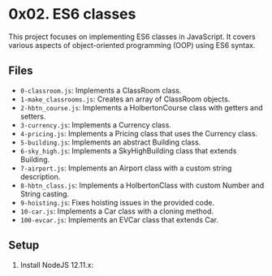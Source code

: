 # 0x02. ES6 classes

This project focuses on implementing ES6 classes in JavaScript. It covers various aspects of object-oriented programming (OOP) using ES6 syntax.

## Files

- `0-classroom.js`: Implements a ClassRoom class.
- `1-make_classrooms.js`: Creates an array of ClassRoom objects.
- `2-hbtn_course.js`: Implements a HolbertonCourse class with getters and setters.
- `3-currency.js`: Implements a Currency class.
- `4-pricing.js`: Implements a Pricing class that uses the Currency class.
- `5-building.js`: Implements an abstract Building class.
- `6-sky_high.js`: Implements a SkyHighBuilding class that extends Building.
- `7-airport.js`: Implements an Airport class with a custom string description.
- `8-hbtn_class.js`: Implements a HolbertonClass with custom Number and String casting.
- `9-hoisting.js`: Fixes hoisting issues in the provided code.
- `10-car.js`: Implements a Car class with a cloning method.
- `100-evcar.js`: Implements an EVCar class that extends Car.

## Setup

1. Install NodeJS 12.11.x:
